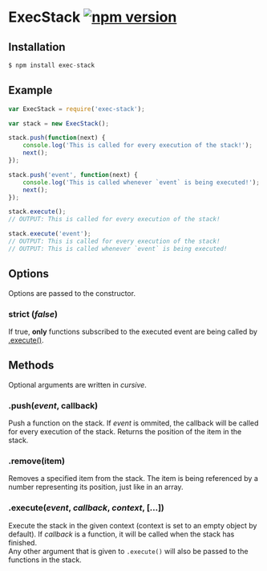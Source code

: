 # ExecStack [![npm version](https://badge.fury.io/js/exec-stack.svg)](https://badge.fury.io/js/exec-stack)


## <a name="installation"></a> Installation
```javascript
$ npm install exec-stack
```

## <a name="example"></a> Example
```javascript
var ExecStack = require('exec-stack');
```

```javascript
var stack = new ExecStack();

stack.push(function(next) {
    console.log('This is called for every execution of the stack!');
    next();
});

stack.push('event', function(next) {
    console.log('This is called whenever `event` is being executed!');
    next();
});

stack.execute(); 
// OUTPUT: This is called for every execution of the stack!

stack.execute('event');
// OUTPUT: This is called for every execution of the stack!
// OUTPUT: This is called whenever `event` is being executed!
```

## <a name="options"></a> Options
Options are passed to the constructor.

### <a name="option-strict"></a> strict (*false*)
If true, **only** functions subscribed to the executed event are being called by [.execute()](#method-execute).

## <a name="methods"></a> Methods
Optional arguments are written in *cursive*.

### <a name="method-push"></a> .push(*event*, callback)
Push a function on the stack. If *event* is ommited, the callback will be called for every execution of the stack.
Returns the position of the item in the stack.

### <a name="method-remove"></a> .remove(item)
Removes a specified item from the stack.
The item is being referenced by a number representing its position, just like in an array.

### <a name="method-execute"></a> .execute(*event*, *callback*, *context*, [...])
Execute the stack in the given context (context is set to an empty object by default). 
If *callback* is a function, it will be called when the stack has finished.  
Any other argument that is given to `.execute()` will also be passed to the functions in the stack.  
